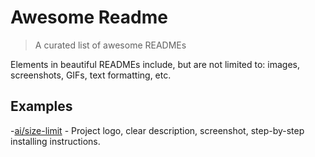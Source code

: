 # Awesome Readme

> A curated list of awesome READMEs

Elements in beautiful READMEs include, but are not limited to: images, screenshots, GIFs, text formatting, etc.

## Examples

-[ai/size-limit](https://github.com/ai/size-limit#readme) - Project logo, clear description, screenshot, step-by-step installing instructions.

